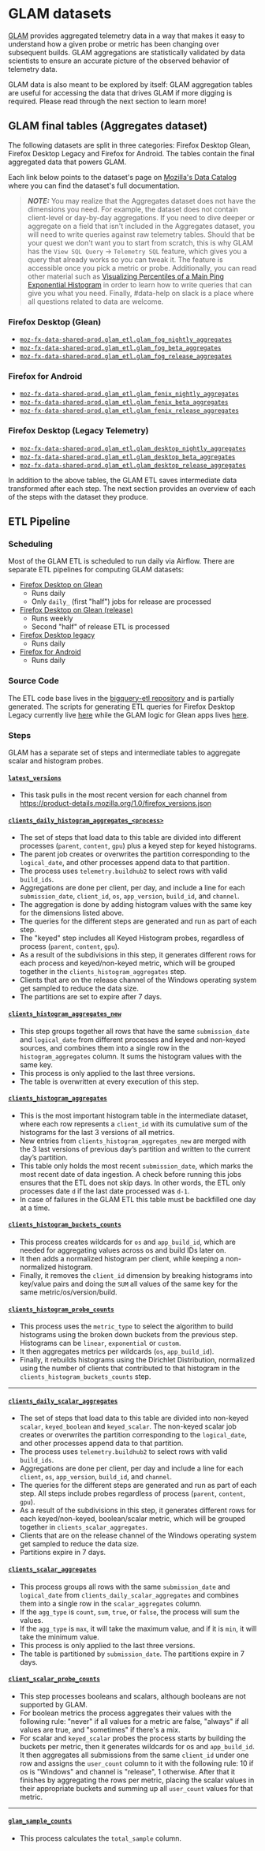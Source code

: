# GLAM datasets

[GLAM](https://glam.telemetry.mozilla.org) provides aggregated telemetry data in a way that makes it easy to understand how a given probe or metric has been changing over subsequent builds. GLAM aggregations are statistically validated by data scientists to ensure an accurate picture of the observed behavior of telemetry data.

GLAM data is also meant to be explored by itself: GLAM aggregation tables are useful for accessing the data that drives GLAM if more digging is required. Please read through the next section to learn more!

## GLAM final tables (Aggregates dataset)

The following datasets are split in three categories: Firefox Desktop Glean, Firefox Desktop Legacy and Firefox for Android. The tables contain the final aggregated data that powers GLAM.

Each link below points to the dataset's page on [Mozilla's Data Catalog](https://mozilla.acryl.io/) where you can find the dataset's full documentation.

> **_NOTE:_** You may realize that the Aggregates dataset does not have the dimensions you need. For example, the dataset does not contain client-level or day-by-day aggregations.
> If you need to dive deeper or aggregate on a field that isn't included in the Aggregates dataset, you will need to write queries against raw telemetry tables. Should that be your quest we don't want you to start from scratch, this is why GLAM has the `View SQL Query` -> `Telemetry SQL` feature, which gives you a query that already works so you can tweak it. The feature is accessible once you pick a metric or probe. Additionally, you can read other material such as [Visualizing Percentiles of a Main Ping Exponential Histogram](https://docs.telemetry.mozilla.org/cookbooks/main_ping_exponential_histograms.html) in order to learn how to write queries that can give you what you need. Finally, #data-help on slack is a place where all questions related to data are welcome.

### Firefox Desktop (Glean)

- [`moz-fx-data-shared-prod.glam_etl.glam_fog_nightly_aggregates`](<https://mozilla.acryl.io/dataset/urn:li:dataset:(urn:li:dataPlatform:bigquery,moz-fx-data-shared-prod.glam_etl.glam_fog_nightly_aggregates,PROD)/Schema?is_lineage_mode=false&schemaFilter=>)
- [`moz-fx-data-shared-prod.glam_etl.glam_fog_beta_aggregates`](<https://mozilla.acryl.io/dataset/urn:li:dataset:(urn:li:dataPlatform:bigquery,moz-fx-data-shared-prod.glam_etl.glam_fog_beta_aggregates,PROD)/Schema?is_lineage_mode=false&schemaFilter=>)
- [`moz-fx-data-shared-prod.glam_etl.glam_fog_release_aggregates`](<https://mozilla.acryl.io/dataset/urn:li:dataset:(urn:li:dataPlatform:bigquery,moz-fx-data-shared-prod.glam_etl.glam_fog_release_aggregates,PROD)/Schema?is_lineage_mode=false&schemaFilter=>)

### Firefox for Android

- [`moz-fx-data-shared-prod.glam_etl.glam_fenix_nightly_aggregates`](<https://mozilla.acryl.io/dataset/urn:li:dataset:(urn:li:dataPlatform:bigquery,moz-fx-data-shared-prod.glam_etl.glam_fenix_nightly_aggregates,PROD)/Schema?is_lineage_mode=false&schemaFilter=>)
- [`moz-fx-data-shared-prod.glam_etl.glam_fenix_beta_aggregates`](<https://mozilla.acryl.io/dataset/urn:li:dataset:(urn:li:dataPlatform:bigquery,moz-fx-data-shared-prod.glam_etl.glam_fenix_beta_aggregates,PROD)/Schema?is_lineage_mode=false&schemaFilter=>)
- [`moz-fx-data-shared-prod.glam_etl.glam_fenix_release_aggregates`](<https://mozilla.acryl.io/dataset/urn:li:dataset:(urn:li:dataPlatform:bigquery,moz-fx-data-shared-prod.glam_etl.glam_fenix_release_aggregates,PROD)/Schema?is_lineage_mode=false&schemaFilter=>)

### Firefox Desktop (Legacy Telemetry)

- [`moz-fx-data-shared-prod.glam_etl.glam_desktop_nightly_aggregates`](<https://mozilla.acryl.io/dataset/urn:li:dataset:(urn:li:dataPlatform:bigquery,moz-fx-data-shared-prod.glam_etl.glam_desktop_nightly_aggregates,PROD)/Schema?is_lineage_mode=false&schemaFilter=>)
- [`moz-fx-data-shared-prod.glam_etl.glam_desktop_beta_aggregates`](<https://mozilla.acryl.io/dataset/urn:li:dataset:(urn:li:dataPlatform:bigquery,moz-fx-data-shared-prod.glam_etl.glam_desktop_beta_aggregates,PROD)/Schema?is_lineage_mode=false&schemaFilter=>)
- [`moz-fx-data-shared-prod.glam_etl.glam_desktop_release_aggregates`](<https://mozilla.acryl.io/dataset/urn:li:dataset:(urn:li:dataPlatform:bigquery,moz-fx-data-shared-prod.glam_etl.glam_desktop_release_aggregates,PROD)/Schema?is_lineage_mode=false&schemaFilter=>)

In addition to the above tables, the GLAM ETL saves intermediate data transformed after each step. The next section provides an overview of each of the steps with the dataset they produce.

## ETL Pipeline

### Scheduling

Most of the GLAM ETL is scheduled to run daily via Airflow. There are separate ETL pipelines for computing GLAM datasets:

- [Firefox Desktop on Glean](https://workflow.telemetry.mozilla.org/dags/glam_fog/grid)
  - Runs daily
  - Only `daily_` (first "half") jobs for release are processed
- [Firefox Desktop on Glean (release)](https://workflow.telemetry.mozilla.org/dags/glam_fog_release/grid)
  - Runs weekly
  - Second "half" of release ETL is processed
- [Firefox Desktop legacy](https://workflow.telemetry.mozilla.org/dags/glam/grid)
  - Runs daily
- [Firefox for Android](https://workflow.telemetry.mozilla.org/dags/glam_fenix/grid)
  - Runs daily

### Source Code

The ETL code base lives in the [bigquery-etl repository](https://github.com/mozilla/bigquery-etl) and is partially generated. The scripts for generating ETL queries for Firefox Desktop Legacy currently live [here](https://github.com/mozilla/bigquery-etl/tree/main/script/glam) while the GLAM logic for Glean apps lives [here](https://github.com/mozilla/bigquery-etl/tree/main/bigquery_etl/glam).

### Steps

GLAM has a separate set of steps and intermediate tables to aggregate scalar and histogram probes.

#### [`latest_versions`](<https://mozilla.acryl.io/dataset/urn:li:dataset:(urn:li:dataPlatform:bigquery,moz-fx-data-shared-prod.telemetry.latest_versions,PROD)/Schema?is_lineage_mode=false&schemaFilter=>)

- This task pulls in the most recent version for each channel from https://product-details.mozilla.org/1.0/firefox_versions.json

#### [`clients_daily_histogram_aggregates_<process>`](<https://mozilla.acryl.io/dataset/urn:li:dataset:(urn:li:dataPlatform:bigquery,moz-fx-data-shared-prod.telemetry.clients_daily_histogram_aggregates,PROD)/View%20Definition?is_lineage_mode=false>)

- The set of steps that load data to this table are divided into different processes (`parent`, `content`, `gpu`) plus a keyed step for keyed histograms.
- The parent job creates or overwrites the partition corresponding to the `logical_date`, and other processes append data to that partition.
- The process uses `telemetry.buildhub2` to select rows with valid `build_ids`.
- Aggregations are done per client, per day, and include a line for each `submission_date`, `client_id`, `os`, `app_version`, `build_id`, and `channel`.
- The aggregation is done by adding histogram values with the same key for the dimensions listed above.
- The queries for the different steps are generated and run as part of each step.
- The "keyed" step includes all Keyed Histogram probes, regardless of process (`parent`, `content`, `gpu`).
- As a result of the subdivisions in this step, it generates different rows for each process and keyed/non-keyed metric, which will be grouped together in the `clients_histogram_aggregates` step.
- Clients that are on the release channel of the Windows operating system get sampled to reduce the data size.
- The partitions are set to expire after 7 days.

#### [`clients_histogram_aggregates_new`](<https://mozilla.acryl.io/dataset/urn:li:dataset:(urn:li:dataPlatform:bigquery,moz-fx-data-shared-prod.telemetry_derived.clients_histogram_aggregates_new_v1,PROD)/Schema?is_lineage_mode=false&schemaFilter=>)

- This step groups together all rows that have the same `submission_date` and `logical_date` from different processes and keyed and non-keyed sources, and combines them into a single row in the `histogram_aggregates` column. It sums the histogram values with the same key.
- This process is only applied to the last three versions.
- The table is overwritten at every execution of this step.

#### [`clients_histogram_aggregates`](<https://mozilla.acryl.io/dataset/urn:li:dataset:(urn:li:dataPlatform:bigquery,moz-fx-data-shared-prod.telemetry_derived.clients_histogram_aggregates_v2,PROD)/Schema?is_lineage_mode=false&schemaFilter=>)

- This is the most important histogram table in the intermediate dataset, where each row represents a `client_id` with its cumulative sum of the histograms for the last 3 versions of all metrics.
- New entries from `clients_histogram_aggregates_new` are merged with the 3 last versions of previous day’s partition and written to the current day’s partition.
- This table only holds the most recent `submission_date`, which marks the most recent date of data ingestion. A check before running this jobs ensures that the ETL does not skip days. In other words, the ETL only processes date `d` if the last date processed was `d-1`.
- In case of failures in the GLAM ETL this table must be backfilled one day at a time.

#### [`clients_histogram_buckets_counts`](<https://mozilla.acryl.io/dataset/urn:li:dataset:(urn:li:dataPlatform:bigquery,moz-fx-data-shared-prod.telemetry_derived.clients_histogram_bucket_counts_v1,PROD)/Schema?is_lineage_mode=false&schemaFilter=>)

- This process creates wildcards for `os` and `app_build_id`, which are needed for aggregating values across os and build IDs later on.
- It then adds a normalized histogram per client, while keeping a non-normalized histogram.
- Finally, it removes the `client_id` dimension by breaking histograms into key/value pairs and doing the `SUM` all values of the same key for the same metric/os/version/build.

#### [`clients_histogram_probe_counts`](<https://mozilla.acryl.io/dataset/urn:li:dataset:(urn:li:dataPlatform:bigquery,moz-fx-data-shared-prod.telemetry_derived.clients_histogram_probe_counts_v1,PROD)/Schema?is_lineage_mode=false&schemaFilter=>)

- This process uses the `metric_type` to select the algorithm to build histograms using the broken down buckets from the previous step. Histograms can be `linear`, `exponential` or `custom`.
- It then aggregates metrics per wildcards (`os`, `app_build_id`).
- Finally, it rebuilds histograms using the Dirichlet Distribution, normalized using the number of clients that contributed to that histogram in the `clients_histogram_buckets_counts` step.

---

#### [`clients_daily_scalar_aggregates`](<https://mozilla.acryl.io/dataset/urn:li:dataset:(urn:li:dataPlatform:bigquery,moz-fx-data-shared-prod.telemetry.clients_daily_scalar_aggregates,PROD)/Schema?is_lineage_mode=false&schemaFilter=>)

- The set of steps that load data to this table are divided into non-keyed `scalar`, `keyed_boolean` and `keyed_scalar`. The non-keyed scalar job creates or overwrites the partition corresponding to the `logical_date`, and other processes append data to that partition.
- The process uses `telemetry.buildhub2` to select rows with valid `build_ids`.
- Aggregations are done per client, per day and include a line for each `client`, `os`, `app_version`, `build_id`, and `channel`.
- The queries for the different steps are generated and run as part of each step. All steps include probes regardless of process (`parent`, `content`, `gpu`).
- As a result of the subdivisions in this step, it generates different rows for each keyed/non-keyed, boolean/scalar metric, which will be grouped together in `clients_scalar_aggregates`.
- Clients that are on the release channel of the Windows operating system get sampled to reduce the data size.
- Partitions expire in 7 days.

#### [`clients_scalar_aggregates`](<https://mozilla.acryl.io/dataset/urn:li:dataset:(urn:li:dataPlatform:bigquery,mozdata.telemetry.clients_scalar_aggregates,PROD)/Schema?is_lineage_mode=false&schemaFilter=>)

- This process groups all rows with the same `submission_date` and `logical_date` from `clients_daily_scalar_aggregates` and combines them into a single row in the `scalar_aggregates` column.
- If the `agg_type` is `count`, `sum`, `true`, or `false`, the process will sum the values.
- If the `agg_type` is `max`, it will take the maximum value, and if it is `min`, it will take the minimum value.
- This process is only applied to the last three versions.
- The table is partitioned by `submission_date`. The partitions expire in 7 days.

#### [`client_scalar_probe_counts`](<https://mozilla.acryl.io/tasks/urn:li:dataJob:(urn:li:dataFlow:(airflow,glam,prod),client_scalar_probe_counts)/Documentation?is_lineage_mode=false>)

- This step processes booleans and scalars, although booleans are not supported by GLAM.
- For boolean metrics the process aggregates their values with the following rule: "never" if all values for a metric are false, "always" if all values are true, and "sometimes" if there's a mix.
- For scalar and `keyed_scalar` probes the process starts by building the buckets per metric, then it generates wildcards for os and `app_build_id`. It then aggregates all submissions from the same `client_id` under one row and assigns the `user_count` column to it with the following rule: 10 if os is "Windows" and channel is "release", 1 otherwise. After that it finishes by aggregating the rows per metric, placing the scalar values in their appropriate buckets and summing up all `user_count` values for that metric.

---

#### [`glam_sample_counts`](<https://mozilla.acryl.io/dataset/urn:li:dataset:(urn:li:dataPlatform:bigquery,moz-fx-data-shared-prod.telemetry_derived.glam_sample_counts_v1,PROD)/Schema?is_lineage_mode=false&schemaFilter=>)

- This process calculates the `total_sample` column.
